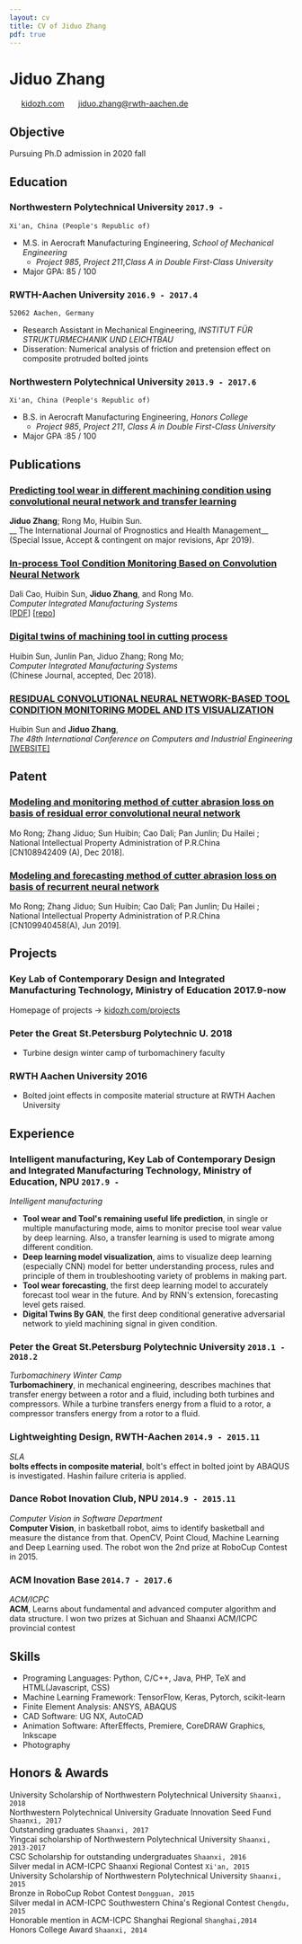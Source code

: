 ```yaml
---
layout: cv
title: CV of Jiduo Zhang
pdf: true
---
```

# Jiduo Zhang

<div id="webaddress">
<i class="fi-home" style="margin-left:1em"></i>
<a href="http://kidozh.com" style="margin-left:0.5em">kidozh.com</a>
<i class="fi-mail" style="margin-left:1em"></i>
<a href="jiduo.zhang@rwth-aachen.de" style="margin-left:0.5em">jiduo.zhang@rwth-aachen.de</a>
</div>

## Objective

Pursuing Ph.D admission in 2020 fall

## Education

### __Northwestern Polytechnical University__ `2017.9 -`
```
Xi'an, China (People's Republic of)
```
- M.S. in Aerocraft Manufacturing Engineering, _School of Mechanical Engineering_
    + *Project 985*, *Project 211*,*Class A in Double First-Class University*
- Major GPA: 85 / 100

### __RWTH-Aachen University__ `2016.9 - 2017.4`
```
52062 Aachen, Germany
```
- Research Assistant in Mechanical Engineering, _INSTITUT FÜR STRUKTURMECHANIK UND LEICHTBAU_
- Disseration: Numerical analysis of friction and pretension effect on composite protruded bolted joints

### __Northwestern Polytechnical University__ `2013.9 - 2017.6`
```
Xi'an, China (People's Republic of)
```
- B.S. in Aerocraft Manufacturing Engineering, _Honors College_
    + *Project 985*, *Project 211*, *Class A in Double First-Class University*
- Major GPA :85 / 100



## Publications

### [__Predicting tool wear in different machining condition using convolutional neural network and transfer learning__]()
__Jiduo Zhang__; Rong Mo, Huibin Sun. <br>__ The International Journal of Prognostics and Health Management__<br>
(Special Issue, Accept & contingent on major revisions, Apr 2019).

### [__In-process Tool Condition Monitoring Based on Convolution Neural Network__]()
Dali Cao, Huibin Sun, __Jiduo Zhang__, and Rong Mo.<br>  _Computer Integrated Manufacturing Systems_ <br>
[[PDF](http://cnki.cn-ki.net/KCMS/detail/detail.aspx?dbcode=CJFQ&filename=JSJJ20180913003&dbname=CAPJLAST)]
[[repo](https://github.com/kidozh/keras_detect_tool_wear)]

### [__Digital twins of machining tool in cutting process__]()
Huibin Sun, Junlin Pan, Jiduo Zhang; Rong Mo; <br>_Computer Integrated Manufacturing Systems_<br> 
(Chinese Journal, accepted, Dec 2018).

### [__RESIDUAL CONVOLUTIONAL NEURAL NETWORK-BASED TOOL CONDITION MONITORING MODEL AND ITS VISUALIZATION__]()
Huibin Sun and __Jiduo Zhang__,<br>  _The 48th International Conference on Computers and Industrial Engineering_ <br>
[[WEBSITE]](https://cie48.com/)

## Patent

### [__Modeling and monitoring method of cutter abrasion loss on basis of residual error convolutional neural network__]()
Mo Rong; Zhang Jiduo; Sun Huibin; Cao Dali; Pan Junlin; Du Hailei ;  <br>National Intellectual Property Administration of P.R.China<br>
[CN108942409 (A), Dec 2018].

###  [__Modeling and forecasting method of cutter abrasion loss on basis of recurrent neural network__]()
Mo Rong; Zhang Jiduo; Sun Huibin; Cao Dali; Pan Junlin; Du Hailei ;  <br> National Intellectual Property Administration of P.R.China<br> 
[CN109940458(A), Jun 2019].

## Projects

### Key Lab of Contemporary Design and Integrated Manufacturing Technology, Ministry of Education __2017.9-now__
Homepage of projects -> [kidozh.com/projects](https://kidozh.com/projects)

### Peter the Great St.Petersburg Polytechnic U. __2018__

+ Turbine design winter camp of turbomachinery faculty

### RWTH Aachen University __2016__

+ Bolted joint effects in composite material structure at RWTH Aachen University

## Experience

### __Intelligent manufacturing, Key Lab of Contemporary Design and Integrated Manufacturing Technology, Ministry of Education, NPU__  `2017.9 - `
_Intelligent manufacturing_<br>
- __Tool wear and Tool's remaining useful life prediction__, in single or multiple manufacturing mode, aims to monitor precise tool wear value by deep learning. Also, a transfer learning is used to migrate among different condition.
- __Deep learning model visualization__, aims to visualize deep learning (especially CNN) model for better understanding process, rules and principle of them in troubleshooting variety of problems in making part.
- __Tool wear forecasting__, the first deep learning model to accurately forecast tool wear in the future. And by RNN's extension, forecasting level gets raised.
- __Digital Twins By GAN__, the first deep conditional generative adversarial network to yield machining signal in given condition.

### __Peter the Great St.Petersburg Polytechnic University__  `2018.1 - 2018.2`
_Turbomachinery Winter Camp_<br>
__Turbomachinery__, in mechanical engineering, describes machines that transfer energy between a rotor and a fluid, including both turbines and compressors. While a turbine transfers energy from a fluid to a rotor, a compressor transfers energy from a rotor to a fluid.

### __Lightweighting Design, RWTH-Aachen__  `2014.9 - 2015.11`
_SLA_<br>
__bolts effects in composite material__, bolt's effect in bolted joint by ABAQUS is investigated. Hashin failure criteria is applied.

### __Dance Robot Inovation Club, NPU__  `2014.9 - 2015.11`
_Computer Vision in Software Department_<br>
__Computer Vision__, in basketball robot, aims to identify basketball and measure the distance from that. OpenCV, Point Cloud, Machine Learning and Deep Learning used. The robot won the 2nd prize at RoboCup Contest in 2015.

### __ACM Inovation Base__  `2014.7 - 2017.6`
_ACM/ICPC_<br>
__ACM__, Learns about fundamental and advanced computer algorithm and data structure. I won two prizes at Sichuan and Shaanxi ACM/ICPC provincial contest

## Skills

- Programing Languages: Python, C/C++, Java, PHP, TeX and HTML(Javascript, CSS)
- Machine Learning Framework: TensorFlow, Keras, Pytorch, scikit-learn
- Finite Element Analysis: ANSYS, ABAQUS
- CAD Software: UG NX, AutoCAD
- Animation Software: AfterEffects, Premiere, CoreDRAW Graphics, Inkscape
- Photography

## Honors & Awards

University Scholarship of Northwestern Polytechnical University `Shaanxi, 2018`<br>
Northwestern Polytechnical University Graduate Innovation Seed Fund `Shaanxi, 2017`<br>
Outstanding graduates `Shaanxi, 2017`<br>
Yingcai scholarship of Northwestern Polytechnical University `Shaanxi, 2013-2017`<br>
CSC Scholarship for outstanding undergraduates `Shaanxi, 2016` <br>
Silver medal in ACM-ICPC Shaanxi Regional Contest `Xi'an, 2015`<br>
University Scholarship of Northwestern Polytechnical University `Shaanxi, 2015` <br>
Bronze in RoboCup Robot Contest `Dongguan, 2015`<br>
Silver medal in ACM-ICPC Southwestern China's Regional Contest `Chengdu, 2015`<br>
Honorable mention in ACM-ICPC Shanghai Regional `Shanghai,2014`<br>
Honors College Award `Shaanxi, 2014` <br>

<!-- ### Footer

Last updated: Nov 2018 -->
